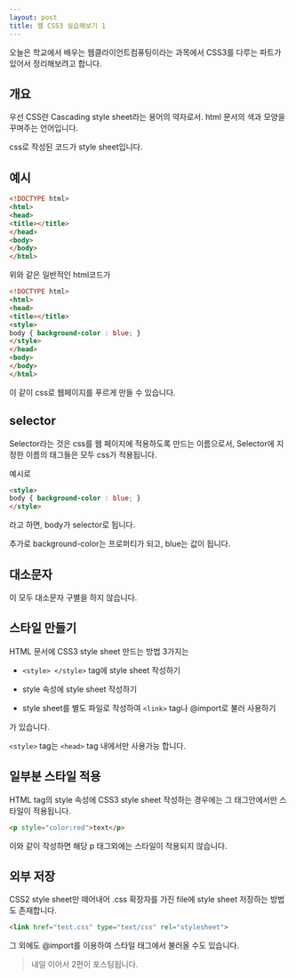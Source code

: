 ```yaml
---
layout: post
title: 웹 CSS3 실습해보기 1
---
```


오늘은 학교에서 배우는 웹클라이언트컴퓨팅이라는 과목에서 CSS3를 다루는 파트가 있어서 정리해보려고 합니다.

## 개요

우선 CSS란 Cascading style sheet라는 용어의 약자로서. html 문서의 색과 모양을 꾸며주는 언어입니다.

css로 작성된 코드가 style sheet입니다.

## 예시

```html
<!DOCTYPE html> 
<html> 
<head>
<title></title>
</head> 
<body> 
</body> 
</html>
```

위와 같은 일반적인 html코드가

```html
<!DOCTYPE html> 
<html> 
<head>
<title></title> 
<style>
body { background-color : blue; } 
</style> 
</head> 
<body> 
</body> 
</html>
```

이 같이 css로 웹페이지를 푸르게 만들 수 있습니다.

## selector

Selector라는 것은 css를 웹 페이지에 적용하도록 만드는 이름으로서, Selector에 지정한 이름의 태그들은 모두 css가 적용됩니다.

예시로

```html
<style>
body { background-color : blue; } 
</style> 
```

라고 하면, body가 selector로 됩니다.

추가로 background-color는 프로퍼티가 되고, blue는 값이 됩니다.

## 대소문자

이 모두 대소문자 구별을 하지 않습니다.

## 스타일 만들기

HTML 문서에 CSS3 style sheet 만드는 방법 3가지는

* ```<style> </style>``` tag에 style sheet 작성하기

* style 속성에 style sheet 작성하기 

* style sheet를 별도 파일로 작성하여 ```<link>``` tag나 @import로 불러 사용하기

가 있습니다.

```<style>``` tag는 ```<head>``` tag 내에서만 사용가능 합니다.

## 일부분 스타일 적용

HTML tag의 style 속성에 CSS3 style sheet 작성하는 경우에는 그 태그안에서만 스타일이 적용됩니다.

```html
<p style="color:red">text</p> 
```

이와 같이 작성하면 해당 p 태그외에는 스타일이 적용되지 않습니다.

## 외부 저장

CSS2 style sheet만 떼어내어 .css 확장자를 가진 file에 style sheet 저장하는 방법도 존재합니다.

```html
<link href="test.css" type="text/css" rel="stylesheet">
```

그 외에도 @import를 이용하여 스타일 태그에서 불러올 수도 있습니다.

> 내일 이어서 2편이 포스팅됩니다.
